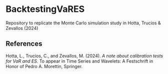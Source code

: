 # BacktestingVaRES

Repository to replicate the Monte Carlo simulation study in Hotta, Trucíos & Zevallos (2024)

## References
Hotta, L., Trucíos, C., and Zevallos, M. (2024). *A note about calibration tests for VaR and ES.* To appear in Time Series and Wavelets: A Festschrift in Honor of Pedro A. Morettin, Springer.
